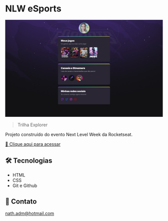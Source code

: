 # NLW eSports

![preview](./.github/preview.png)

> Trilha Explorer

Projeto construído do evento Next Level Week da Rocketseat.

[🔗 Clique aqui para acessar](https://nathsantos11.github.io/nlw-esports-explorer)


## 🛠 Tecnologias

- HTML
- CSS
- Git e Github


## 📧 Contato

nath.adm@hotmail.com